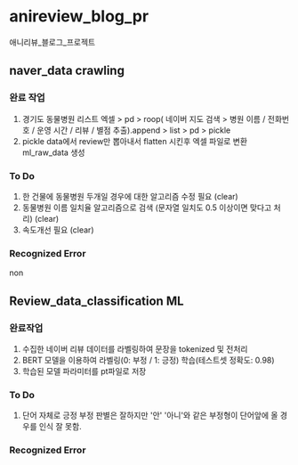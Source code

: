 # anireview_blog_pr
애니리뷰_블로그_프로젝트

## naver_data crawling

### 완료 작업 <br/>
1. 경기도 동물병원 리스트 엑셀 > pd > roop( 네이버 지도 검색 > 병원 이름 / 전화번호 / 운영 시간 / 리뷰 / 별점 추출).append > list > pd > pickle<br/>
2. pickle data에서 review만 뽑아내서 flatten 시킨후 엑셀 파일로 변환 ml_raw_data 생성<br/>
### To Do<br/>
1. 한 건물에 동물병원 두개일 경우에 대한 알고리즘 수정 필요 (clear)<br/>
2. 동물병원 이름 일치율 알고리즘으로 검색 (문자열 일치도 0.5 이상이면 맞다고 처리) (clear)<br/>
3. 속도개선 필요 (clear)<br/>

### Recognized Error<br/>
non

## Review_data_classification ML

### 완료작업 <br/>
1. 수집한 네이버 리뷰 데이터를 라벨링하여 문장을 tokenized 및 전처리
2. BERT 모델을 이용하여 라벨링(0: 부정 / 1: 긍정) 학습(테스트셋 정확도: 0.98)
3. 학습된 모델 파라미터를 pt파일로 저장

### To Do <br/>
1. 단어 자체로 긍정 부정 판별은 잘하지만 '안' '아니'와 같은 부정형이 단어앞에 올 경우를 인식 잘 못함.

### Recognized Error <br/>
